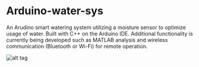 # Arduino-water-sys

An Arudino smart watering system utilizing a moisture sensor to optimize usage of water. Built with C++ on the Arduino IDE. Additional functionality is currently being developed such as MATLAB analysis and wireless communication (Bluetooth or Wi-Fi) for remote operation.

![alt tag](https://github.com/nick1au/Arduino-water-sys/blob/master/2016-08-22%20(2).png)
